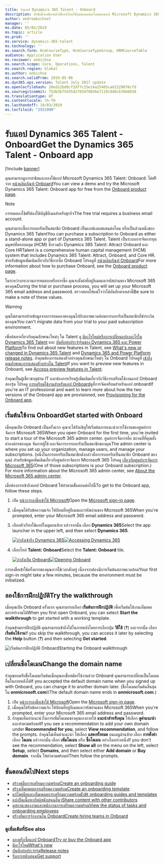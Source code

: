 ```yaml
---
title: รับแอป Dynamics 365 Talent - Onboard
description: หัวข้อนี้จะอธิบายถึงวิธีการเรียกใช้รุ่นสแตนด์อะโลนของแอป Microsoft Dynamics 365 Talent - Onboard หรือรุ่นที่มี Comprehensive Hiring Add-On
author: andreabichsel
manager: ''
ms.date: 05/02/2019
ms.topic: article
ms.prod: ''
ms.service: dynamics-365-talent
ms.technology: ''
ms.search.form: HcmCourseType, HcmCourseTypeGroup, HRMCourseTable
audience: Application User
ms.reviewer: anbichse
ms.search.scope: Core, Operations, Talent
ms.search.region: Global
ms.author: anbichse
ms.search.validFrom: 2019-05-06
ms.dyn365.ops.version: Talent July 2017 update
ms.openlocfilehash: 28ed12bd8cf2df7c25e14a25465cad1229676cfd
ms.sourcegitcommit: 75db3b75d35d27034f9b56e7119c9d0cb7666830
ms.translationtype: HT
ms.contentlocale: th-TH
ms.lasthandoff: 10/03/2019
ms.locfileid: "2551990"
---
```

# <a name="get-the-dynamics-365-talent---onboard-app"></a><span data-ttu-id="6b462-103">รับแอป Dynamics 365 Talent - Onboard</span><span class="sxs-lookup"><span data-stu-id="6b462-103">Get the Dynamics 365 Talent - Onboard app</span></span>

[!include [banner](includes/banner.md)]

<span data-ttu-id="6b462-104">คุณสามารถดูการสาธิตและลองใช้แอป Microsoft Dynamics 365 Talent: Onboard: ได้ฟรีจาก [หน้าผลิตภัณฑ์ Onboard](https://dynamics.microsoft.com/talent/onboard/)</span><span class="sxs-lookup"><span data-stu-id="6b462-104">You can view a demo and try the Microsoft Dynamics 365 Talent: Onboard app for free from the [Onboard product page](https://dynamics.microsoft.com/talent/onboard/).</span></span>

> [!NOTE]
> <span data-ttu-id="6b462-105">การทดลองใช้ฟรีต้องใช้บัญชีอีเมลสำหรับธุรกิจ</span><span class="sxs-lookup"><span data-stu-id="6b462-105">The free trial requires a business email account.</span></span>

<span data-ttu-id="6b462-106">คุณสามารถซื้อการบอกรับเป็นสมาชิก Onboard เป็นแอปแบบสแตนด์อโลน หรือเป็นส่วนหนึ่งของ Dynamics 365 Talent</span><span class="sxs-lookup"><span data-stu-id="6b462-106">You can purchase a subscription to Onboard as either a stand-alone app or part of Dynamics 365 Talent.</span></span> <span data-ttu-id="6b462-107">Talent เป็นระบบการจัดการทุนมนุษย์ที่ครอบคลุม (HCM) ซึ่งรวมถึง Dynamics 365 Talent: Attract Onboard และ Core HR</span><span class="sxs-lookup"><span data-stu-id="6b462-107">Talent is a comprehensive human capital management (HCM) system that includes Dynamics 365 Talent: Attract, Onboard, and Core HR.</span></span> <span data-ttu-id="6b462-108">สำหรับข้อมูลเพิ่มเติมเกี่ยวกับวิธีการซื้อ Onboard โปรดดูที่ [หน้าผลิตภัณฑ์ Onboard](https://dynamics.microsoft.com/talent/onboard/)</span><span class="sxs-lookup"><span data-stu-id="6b462-108">For more information about how to purchase Onboard, see the [Onboard product page](https://dynamics.microsoft.com/talent/onboard/).</span></span>

<span data-ttu-id="6b462-109">ในระหว่างกระบวนการทดลองหรือการซื้อ คุณจะตั้งค่าที่อยู่อีเมลและรหัสผ่านของ Microsoft 365 ของคุณ</span><span class="sxs-lookup"><span data-stu-id="6b462-109">During the trial or purchase process, you will set up your Microsoft 365 email address and password.</span></span> <span data-ttu-id="6b462-110">ตรวจสอบให้แน่ใจว่าได้บันทึกค่าเหล่านี้</span><span class="sxs-lookup"><span data-stu-id="6b462-110">Be sure to make a note of these values.</span></span>

> [!WARNING]
> <span data-ttu-id="6b462-111">คุณไม่สามารถย้ายข้อมูลจากการทดลองของคุณไปยังสภาพแวดล้อมการบอกรับเป็นสมาชิกที่ชำระเงินของคุณ</span><span class="sxs-lookup"><span data-stu-id="6b462-111">You can't migrate data from your trial to your paid subscription environment.</span></span> <!--Reviewers: please verify.-->

<span data-ttu-id="6b462-112">เพื่อค้นหาเกี่ยวกับคุณลักษณะใหม่ๆ ใน Talent ดู [มีอะไรใหม่หรือการเปลี่ยนแปลงอะไรใน Dynamics 365 Talent](./whats-new.md) และ [บันทึกย่อประจำรุ่นของ Dynamics 365 และ Power Platform](https://docs.microsoft.com/business-applications-release-notes/index)</span><span class="sxs-lookup"><span data-stu-id="6b462-112">To find out about new features in Talent, see [What's new or changed in Dynamics 365 Talent](./whats-new.md) and [Dynamics 365 and Power Platform release notes](https://docs.microsoft.com/business-applications-release-notes/index).</span></span> <span data-ttu-id="6b462-113">ถ้าคุณต้องการแสดงตัวอย่างคุณลักษณะใหม่ๆ ใน Onboard โปรดดูที่ [เข้าถึงคุณลักษณะการแสดงตัวอย่างใน Talent](./access-preview-feature.md)</span><span class="sxs-lookup"><span data-stu-id="6b462-113">If you want to preview new features in Onboard, see [Access preview features in Talent](./access-preview-feature.md).</span></span>

<span data-ttu-id="6b462-114">ถ้าคุณเป็นผู้เชี่ยวชาญด้าน IT และต้องการเรียนรู้เพิ่มเติมเกี่ยวกับวิธีการเตรียมใช้งานแอป Onboard สองรุ่น โปรดดู [การเตรียมใช้งานสำหรับแอป Onboard](./modular-app-tech-faq.md)ดูที่การจัดเตรียมสำหรับแอป onboard</span><span class="sxs-lookup"><span data-stu-id="6b462-114">If you're an IT professional and want to learn more about how the two versions of the Onboard app are provisioned, see [Provisioning for the Onboard app](./modular-app-tech-faq.md).</span></span>

## <a name="get-started-with-onboard"></a><span data-ttu-id="6b462-115">เริ่มต้นใช้งาน Onboard</span><span class="sxs-lookup"><span data-stu-id="6b462-115">Get started with Onboard</span></span>

<span data-ttu-id="6b462-116">เมื่อคุณเปิด Onboard เป็นครั้งแรก คุณจะได้รับเชิญให้เริ่มต้นการแนะนำการใช้งานของศูนย์การจัดการ Microsoft 365</span><span class="sxs-lookup"><span data-stu-id="6b462-116">When you open Onboard for the first time, you're invited to start a tour of the Microsoft 365 admin center.</span></span> <span data-ttu-id="6b462-117">ศูนย์การจัดการคือ สถานที่ที่คุณตั้งค่าองค์กรของคุณ จัดการผู้ใช้ และจัดการการบอกรับเป็นสมาชิกของคุณ</span><span class="sxs-lookup"><span data-stu-id="6b462-117">The admin center is where you set up your organization, manage users, and manage your subscriptions.</span></span> <span data-ttu-id="6b462-118">(หนึ่งในการบอกรับเป็นสมาชิกดังกล่าวคือการบอกรับเป็นสมาชิก Onboard ของคุณ) สำหรับข้อมูลเพิ่มเติมเกี่ยวกับศูนย์การจัดการ Microsoft 365 โปรดดู [เกี่ยวกับศูนย์การจัดการ Microsoft 365](https://docs.microsoft.com/office365/admin/admin-overview/about-the-admin-center?view=o365-worldwide)</span><span class="sxs-lookup"><span data-stu-id="6b462-118">(One of those subscriptions is your Onboard subscription.) For more information about the Microsoft 365 admin center, see [About the Microsoft 365 admin center](https://docs.microsoft.com/office365/admin/admin-overview/about-the-admin-center?view=o365-worldwide).</span></span>

<span data-ttu-id="6b462-119">เมื่อต้องการเข้าถึงแอป Onboard ให้ทำตามขั้นตอนต่อไปนี้</span><span class="sxs-lookup"><span data-stu-id="6b462-119">To get to the Onboard app, follow these steps.</span></span>

1. <span data-ttu-id="6b462-120">เปิด [หน้าการลงชื่อเข้าใช้ Microsoft](https://portal.office.com/)</span><span class="sxs-lookup"><span data-stu-id="6b462-120">Open the [Microsoft sign-in page](https://portal.office.com/).</span></span>
2. <span data-ttu-id="6b462-121">เมื่อคุณได้รับข้อความแจ้ง ให้ป้อนที่อยู่อีเมลและรหัสผ่านของ Microsoft 365</span><span class="sxs-lookup"><span data-stu-id="6b462-121">When you're prompted, enter your Microsoft 365 email address and password.</span></span>
3. <span data-ttu-id="6b462-122">เลือกตัวเรียกใช้แอปในมุมบนซ้าย แล้วจากนั้น เลือก **Dynamics 365**</span><span class="sxs-lookup"><span data-stu-id="6b462-122">Select the app launcher in the upper left, and then select **Dynamics 365**.</span></span>

    <span data-ttu-id="6b462-123">[![กำลังเข้าถึง Dynamics 365](./media/onboard-start-dynamics365.png)](./media/onboard-start-dynamics365.png)</span><span class="sxs-lookup"><span data-stu-id="6b462-123">[![Accessing Dynamics 365](./media/onboard-start-dynamics365.png)](./media/onboard-start-dynamics365.png)</span></span>

4. <span data-ttu-id="6b462-124">เลือกไทล์ **Talent: Onboard**</span><span class="sxs-lookup"><span data-stu-id="6b462-124">Select the **Talent: Onboard** tile.</span></span>

    <span data-ttu-id="6b462-125">[![กำลังเปิด Onboard](./media/onboard-start-onboard.png)](./media/onboard-start-onboard.png)</span><span class="sxs-lookup"><span data-stu-id="6b462-125">[![Opening Onboard](./media/onboard-start-onboard.png)](./media/onboard-start-onboard.png)</span></span>

<span data-ttu-id="6b462-126">การลงชื่อเข้าใช้ครั้งแรกของคุณอาจใช้เวลาสักครู่ เนื่องจากต้องมีการเริ่มต้นสภาพแวดล้อม</span><span class="sxs-lookup"><span data-stu-id="6b462-126">Your first sign-in might take a few minutes, because the environment must be initialized.</span></span>

## <a name="try-the-walkthrough"></a><span data-ttu-id="6b462-127">ลองใช้การฝึกปฏิบัติ</span><span class="sxs-lookup"><span data-stu-id="6b462-127">Try the walkthrough</span></span>

<span data-ttu-id="6b462-128">เมื่อคุณเปิด Onboard ครั้งแรก คุณสามารถเลือก **เริ่มต้นการฝึกปฏิบัติ** เพื่อเริ่มต้นใช้งานเท็มเพลตการทำงานได้</span><span class="sxs-lookup"><span data-stu-id="6b462-128">When you first open Onboard, you can select **Start the walkthrough** to get started with a working template.</span></span>

<span data-ttu-id="6b462-129">ถ้าคุณข้ามการฝึกปฏิบัติ คุณสามารถเข้าถึงได้ในภายหลังโดยการเลือกปุ่ม **วิธีใช้** (**?**) และจากนั้น เลือก **เริ่มต้นใช้งาน**</span><span class="sxs-lookup"><span data-stu-id="6b462-129">If you skip the walkthrough, you can access it later by selecting the **Help** button (**?**) and then selecting **Get started**.</span></span>

![[<span data-ttu-id="6b462-130">เริ่มต้นการฝึกปฏิบัติ Onboard</span><span class="sxs-lookup"><span data-stu-id="6b462-130">Starting the Onboard walkthrough</span></span>](./media/onboard-start-walkthrough.png)](./media/onboard-start-walkthrough.png)

## <a name="change-the-domain-name"></a><span data-ttu-id="6b462-131">เปลี่ยนชื่อโดเมน</span><span class="sxs-lookup"><span data-stu-id="6b462-131">Change the domain name</span></span>

<span data-ttu-id="6b462-132">ถ้าคุณยอมรับชื่อโดเมนเริ่มต้นเมื่อคุณลงชื่อสมัครใช้งานด้วย Onboard คุณสามารถเปลี่ยนเป็นโดเมนอื่นในภายหลังได้</span><span class="sxs-lookup"><span data-stu-id="6b462-132">If you accepted the default domain name when you signed up with Onboard, you can change it to another domain later.</span></span> <span data-ttu-id="6b462-133">(ชื่อโดเมนเริ่มต้นสิ้นสุดใน **onmicrosoft.com**)</span><span class="sxs-lookup"><span data-stu-id="6b462-133">(The default domain name ends in **onmicrosoft.com**.)</span></span>

1. <span data-ttu-id="6b462-134">เปิด [หน้าการลงชื่อเข้าใช้ Microsoft](https://portal.office.com/)</span><span class="sxs-lookup"><span data-stu-id="6b462-134">Open the [Microsoft sign-in page](https://portal.office.com/).</span></span>
2. <span data-ttu-id="6b462-135">เมื่อคุณได้รับข้อความแจ้ง ให้ป้อนที่อยู่อีเมลและรหัสผ่านของ Microsoft 365</span><span class="sxs-lookup"><span data-stu-id="6b462-135">When you're prompted, enter your Microsoft 365 email address and password.</span></span>
3. <span data-ttu-id="6b462-136">ถ้าคุณเห็นคำแนะนำในการเพิ่มโดเมนของคุณเองภายใต้ **แนะนำสำหรับคุณ** ให้เลือก **ดูคำแนะนำ** และทำตามพร้อมท์</span><span class="sxs-lookup"><span data-stu-id="6b462-136">If you see a recommendation to add your own domain under **Recommended for you**, select **View recommendation**, and follow the prompts.</span></span> <span data-ttu-id="6b462-137">ถ้าคุณไม่เห็นคำแนะนำ ให้เลือก **แสดงทั้งหมด** บนเมนูด้านซ้าย เลือก **การตั้งค่า** เลือก **โดเมน** แล้วจากนั้น เลือก **เพิ่มโดเมน** หรือ **ซื้อโดเมน** อย่างใดอย่างหนึ่ง</span><span class="sxs-lookup"><span data-stu-id="6b462-137">If you don't see the recommendation, select **Show all** on the menu on the left, select **Setup**, select **Domains**, and then select either **Add domain** or **Buy domain**.</span></span> <span data-ttu-id="6b462-138">จากนั้น ให้ทำตามพร้อมท์</span><span class="sxs-lookup"><span data-stu-id="6b462-138">Then follow the prompts.</span></span>

## <a name="next-steps"></a><span data-ttu-id="6b462-139">ขั้นตอนถัดไป</span><span class="sxs-lookup"><span data-stu-id="6b462-139">Next steps</span></span>

- [<span data-ttu-id="6b462-140">สร้างคู่มือการเตรียมความพร้อม</span><span class="sxs-lookup"><span data-stu-id="6b462-140">Create an onboarding guide</span></span>](./onboard-create-guide.md)
- [<span data-ttu-id="6b462-141">สร้างเท็มเพลตการเตรียมความพร้อม</span><span class="sxs-lookup"><span data-stu-id="6b462-141">Create an onboarding template</span></span>](./onboard-create-template.md)
- [<span data-ttu-id="6b462-142">แก้ไขคู่มือและเท็มเพลตการเตรียมความพร้อม</span><span class="sxs-lookup"><span data-stu-id="6b462-142">Edit onboarding guides and templates</span></span>](./onboard-edit-guides-templates.md)
- [<span data-ttu-id="6b462-143">แบ่งปันเนื้อหากับผู้สนับสนุนอื่นๆ</span><span class="sxs-lookup"><span data-stu-id="6b462-143">Share content with other contributors</span></span>](./onboard-share-template.md)
- [<span data-ttu-id="6b462-144">ดูสถานะของงานและพนักงานการเตรียมความพร้อม</span><span class="sxs-lookup"><span data-stu-id="6b462-144">View the status of tasks and onboarding employees</span></span>](./onboard-view-status.md)
- [<span data-ttu-id="6b462-145">สร้างทีมการจ้างงานใน Onboard</span><span class="sxs-lookup"><span data-stu-id="6b462-145">Create hiring teams in Onboard</span></span>](./onboard-create-team.md)

### <a name="see-also"></a><span data-ttu-id="6b462-146">ดูเพิ่มเติมที่</span><span class="sxs-lookup"><span data-stu-id="6b462-146">See also</span></span>

- [<span data-ttu-id="6b462-147">ลองหรือซื้อแอป Onboard</span><span class="sxs-lookup"><span data-stu-id="6b462-147">Try or buy the Onboard app</span></span>](https://dynamics.microsoft.com/talent/onboard/)
- [<span data-ttu-id="6b462-148">มีอะไรใหม่</span><span class="sxs-lookup"><span data-stu-id="6b462-148">What's new</span></span>](./whats-new.md)
- [<span data-ttu-id="6b462-149">บันทึกย่อประจำรุ่น</span><span class="sxs-lookup"><span data-stu-id="6b462-149">Release notes</span></span>](https://docs.microsoft.com/business-applications-release-notes/index)
- [<span data-ttu-id="6b462-150">รับการสนับสนุน</span><span class="sxs-lookup"><span data-stu-id="6b462-150">Get support</span></span>](./talent-support.md)
